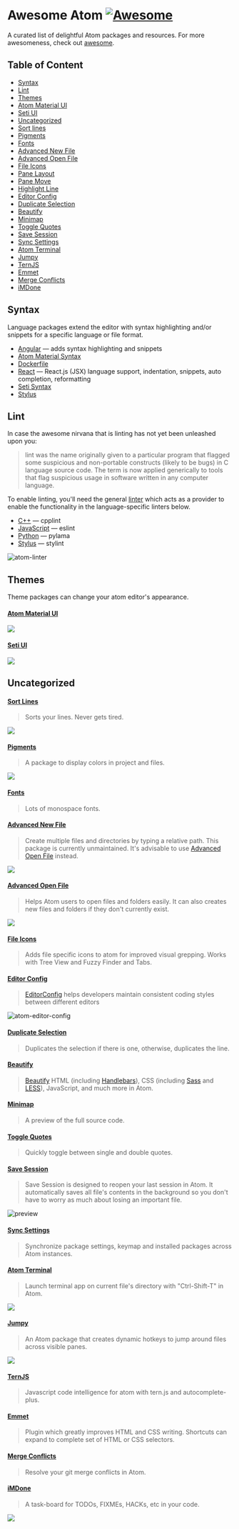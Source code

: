 # Awesome Atom [![Awesome](https://cdn.rawgit.com/sindresorhus/awesome/d7305f38d29fed78fa85652e3a63e154dd8e8829/media/badge.svg)](https://github.com/sindresorhus/awesome)

A curated list of delightful Atom packages and resources. For more awesomeness, check out [awesome](https://github.com/sindresorhus/awesome).

## Table of Content

- [Syntax](#syntax)
- [Lint](#lint)
- [Themes](#themes)
 - [Atom Material UI](#atom-material-ui)
 - [Seti UI](#seti-ui)
- [Uncategorized](#uncategorized)
 - [Sort lines](#sort-lines)
 - [Pigments](#pigments)
 - [Fonts](#fonts)
 - [Advanced New File](#advanced-new-file)
 - [Advanced Open File](#advanced-open-file)
 - [File Icons](#file-icons)
 - [Pane Layout](#pane-layout)
 - [Pane Move](#pane-move)
 - [Highlight Line](#highlight-line)
 - [Editor Config](#editor-config)
 - [Duplicate Selection](#duplicate-selection)
 - [Beautify](#beautify)
 - [Minimap](#minimap)
 - [Toggle Quotes](#toggle-quotes)
 - [Save Session](#save-session)
 - [Sync Settings](#sync-settings)
 - [Atom Terminal](#atom-terminal)
 - [Jumpy](#jumpy)
 - [TernJS](#ternjs)
 - [Emmet](#emmet)
 - [Merge Conflicts](#merge-conflicts)
 - [iMDone](#imdone)

## Syntax

Language packages extend the editor with syntax highlighting and/or
snippets for a specific language or file format.

 - [Angular](https://atom.io/packages/angularjs) — adds syntax highlighting and snippets
 - [Atom Material Syntax](https://atom.io/themes/atom-material-syntax)
 - [Dockerfile](https://atom.io/packages/language-docker)
 - [React](https://atom.io/packages/react) — React.js (JSX) language support, indentation, snippets, auto completion, reformatting
- [Seti Syntax](https://atom.io/themes/seti-syntax) 
- [Stylus](https://atom.io/packages/stylus)

## Lint

In case the awesome nirvana that is linting has not yet been unleashed upon you:
> lint was the name originally given to a particular program that flagged some suspicious and non-portable constructs (likely to be bugs) in C language source code. The term is now applied generically to tools that flag suspicious usage in software written in any computer language.

To enable linting, you'll need the general [linter](https://atom.io/packages/linter) which acts as a provider to enable the functionality in the language-specific linters below.

 - [C++](https://atom.io/packages/linter-cpplint) — cpplint
 - [JavaScript](https://atom.io/packages/linter-eslint) — eslint
 - [Python](https://atom.io/packages/linter-pylama) — pylama
 - [Stylus](https://atom.io/packages/linter-stylint) — stylint

![atom-linter](https://camo.githubusercontent.com/70b6e697c9d793642414b4ea6d08dbb9678877b3/687474703a2f2f672e7265636f726469742e636f2f313352666d6972507a322e676966)

## Themes
Theme packages can change your atom editor's appearance.

#### [Atom Material UI](https://atom.io/themes/atom-material-ui)

![](https://raw.githubusercontent.com/silvestreh/atom-material-ui/master/screenshot.png)

#### [Seti UI](https://atom.io/themes/seti-ui)
![](https://raw.githubusercontent.com/jesseweed/seti-ui/master/screenshot.png)

## Uncategorized

#### [Sort Lines](https://atom.io/packages/sort-lines)
> Sorts your lines. Never gets tired.

![](https://camo.githubusercontent.com/59de82a667ea690b778abaa5ba8a407f8659ebb3/68747470733a2f2f662e636c6f75642e6769746875622e636f6d2f6173736574732f323938382f313739363839312f38356536396666322d366139332d313165332d383961632d3331393237663630343539322e676966)

#### [Pigments](https://atom.io/packages/pigments)
> A package to display colors in project and files.

![](https://github.com/abe33/atom-pigments/raw/master/resources/pigments.gif?raw=true)

#### [Fonts](https://atom.io/packages/fonts)
> Lots of monospace fonts.

#### [Advanced New File](https://atom.io/packages/advanced-new-file)
> Create multiple files and directories by typing a relative path.
> This package is currently unmaintained. It's advisable to use [Advanced Open File](#advanced-open-file) instead.

![](https://cloud.githubusercontent.com/assets/3289225/5792505/81f41c72-9f1b-11e4-9085-38cfb832383c.gif)

#### [Advanced Open File](https://atom.io/packages/advanced-open-file)
> Helps Atom users to open files and folders easily. It can also creates new files and folders if they don't currently exist.

![](http://osmose.github.io/advanced-open-file/demo.gif)

#### [File Icons](https://atom.io/packages/file-icons)
> Adds file specific icons to atom for improved visual grepping. Works with Tree View and Fuzzy Finder and Tabs.

#### [Editor Config](https://atom.io/packages/editorconfig)
> [EditorConfig](http://editorconfig.org) helps developers maintain consistent coding styles between different editors

![atom-editor-config](https://f.cloud.github.com/assets/170270/2327994/dfe40cb4-a3f6-11e3-862f-894999973373.png)

#### [Duplicate Selection](https://atom.io/packages/duplicate-line-or-selection)
> Duplicates the selection if there is one, otherwise, duplicates the line.

#### [Beautify](https://atom.io/packages/atom-beautify)
> [Beautify](https://github.com/einars/js-beautify)
HTML (including [Handlebars](http://handlebarsjs.com/)),
CSS (including [Sass](http://sass-lang.com/) and [LESS](http://lesscss.org/)),
JavaScript, and much more in Atom.

#### [Minimap](https://atom.io/packages/minimap)
> A preview of the full source code.

#### [Toggle Quotes](https://atom.io/packages/toggle-quotes)
> Quickly toggle between single and double quotes.

#### [Save Session](https://atom.io/packages/save-session)
> Save Session is designed to reopen your last session in Atom. It automatically saves all file's contents in the background so you don't have to worry as much about losing an important file.

![preview](https://raw.githubusercontent.com/mpeterson2/save-session/master/preview.gif)

#### [Sync Settings](https://atom.io/packages/sync-settings)
> Synchronize package settings, keymap and installed packages across Atom instances.

#### [Atom Terminal](https://atom.io/packages/atom-terminal)
>  Launch terminal app on current file's directory with "Ctrl-Shift-T" in Atom.

![](https://raw.githubusercontent.com/karan/atom-terminal/master/terminal.gif)

#### [Jumpy](https://atom.io/packages/jumpy)
> An Atom package that creates dynamic hotkeys to jump around files across visible panes.

![](https://raw.githubusercontent.com/DavidLGoldberg/jumpy/master/_images/jumpy.gif)

#### [TernJS](https://atom.io/packages/atom-ternjs)
> Javascript code intelligence for atom with tern.js and autocomplete-plus.

#### [Emmet](https://atom.io/packages/emmet)
> Plugin which greatly improves HTML and CSS writing. Shortcuts can expand to complete set of HTML or CSS selectors.

#### [Merge Conflicts](https://atom.io/packages/merge-conflicts)
> Resolve your git merge conflicts in Atom.

#### [iMDone](https://atom.io/packages/imdone-atom)
> A task-board for TODOs, FIXMEs, HACKs, etc in your code.

![](https://cloud.githubusercontent.com/assets/441774/9805863/757d5532-5814-11e5-8759-4196bd92c822.gif)
